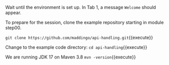 Wait until the environment is set up. In Tab 1, a message `Welcome` should appear.

To prepare for the session, clone the example repository starting in module step00.

`git clone https://github.com/maddingo/api-handling.git`{{execute}}

Change to the example code directory:
`cd api-handling`{{execute}}

We are running JDK 17 on Maven 3.8 `mvn -version`{{execute}}

